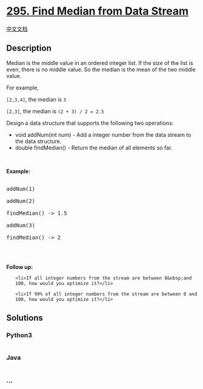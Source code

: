 # [295. Find Median from Data Stream](https://leetcode.com/problems/find-median-from-data-stream)

[中文文档](/solution/0200-0299/0295.Find%20Median%20from%20Data%20Stream/README.md)

## Description

<p>Median is the middle value in an ordered integer list. If the size of the list is even, there is no middle value. So the median is the mean of the two middle value.</p>

For example,

<p><code>[2,3,4]</code>, the median is <code>3</code></p>

<p><code>[2,3]</code>, the median is <code>(2 + 3) / 2 = 2.5</code></p>

<p>Design a data structure that supports the following two operations:</p>

<ul>
    <li>void addNum(int num) - Add a integer number from the data stream to the data structure.</li>
    <li>double findMedian() - Return the median of all elements so far.</li>
</ul>

<p>&nbsp;</p>

<p><strong>Example:</strong></p>

<pre>

addNum(1)

addNum(2)

findMedian() -&gt; 1.5

addNum(3) 

findMedian() -&gt; 2

</pre>

<p>&nbsp;</p>

<p><strong>Follow up:</strong></p>

<ol>

    <li>If all integer numbers from the stream are between 0&nbsp;and 100, how would you optimize it?</li>

    <li>If 99% of all integer numbers from the stream are between 0 and 100, how would you optimize it?</li>

</ol>

## Solutions

<!-- tabs:start -->

### **Python3**

```python

```

### **Java**

```java

```

### **...**

```

```

<!-- tabs:end -->
